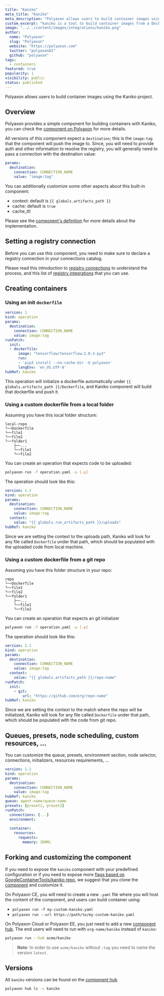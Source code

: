 ```yaml
---
title: "Kaniko"
meta_title: "Kaniko"
meta_description: "Polyaxon allows users to build container images using the Kaniko project."
custom_excerpt: "kaniko is a tool to build container images from a Dockerfile, inside a container or Kubernetes cluster."
image: "../../content/images/integrations/kaniko.png"
author:
  name: "Polyaxon"
  slug: "Polyaxon"
  website: "https://polyaxon.com"
  twitter: "polyaxonAI"
  github: "polyaxon"
tags:
  - containers
featured: true
popularity: 1
visibility: public
status: published
---
```


Polyaxon allows users to build container images using the Kaniko project.

## Overview

Polyaxon provides a simple component for building containers with Kaniko, you can check the [component on Polyaxon](https://cloud.polyaxon.com/ui/polyaxon/hub/kaniko/versions) for more details.

All versions of this component expect a `destination`; this is the `image:tag` that the component will push the image to.
Since, you will need to provide auth and other information to resolve the registry, 
you will generally need to pass a connection with the destination value:

```yaml
params:
  destination:
    connection: CONNECTION_NAME
    value: "image:tag"
```

You can additionally customize some other aspects about this built-in component:
 * context: default is `{{ globals.artifacts_path }}`
 * cache: default is `true`
 * cache_ttl
 
Please see the [component's definition](https://cloud.polyaxon.com/ui/polyaxon/hub/kaniko/versions?version=latest) for more details about the implementation.

## Setting a registry connection

Before you can use this component, you need to make sure to declare a registry connection in your connections catalog.

Please read this introduction to [registry connections](/setup/connections/registry/) to understand the process, and this list of [registry integrations](/integrations/registries/) that you can use.

## Creating containers 

### Using an init `dockerfile`

```yaml
version: 1
kind: operation
params:
  destination:
    connection: CONNECTION_NAME
    value: image:tag
runPatch:
  init:
  - dockerfile:
      image: "tensorflow/tensorflow:2.0.1-py3"
      run:
      - 'pip3 install --no-cache-dir -U polyaxon'
      langEnv: 'en_US.UTF-8'
hubRef: kaniko
```

This operation will initialize a dockerfile automatically under `{{ globals.artifacts_path }}/Dockerfile`, and Kaniko component will build that dockerfile and push it.

### Using a custom dockerfile from a local folder

Assuming you have this local folder structure:

```
local-repo
└──Dockerfile
└──file1
└──file2
└──folder1
    ├──...
    └──file1
    └──file2
```

You can create an operation that expects code to be uploaded:

```bash
polyaxon run -f operation.yaml -u [-p]
```

The operation should look like this:

```yaml
version: 1.1
kind: operation
params:
  destination:
    connection: CONNECTION_NAME
    value: image:tag
  context:
    value: "{{ globals.run_artifacts_path }}/uploads"
hubRef: kaniko
```

Since we are setting the context to the uploads path, Kaniko will look for any file called `Dockerfile` under that path, which should be populated with the uploaded code from local machine.

### Using a custom dockerfile from a git repo

Assuming you have this folder structure in your repo:

```
repo
└──Dockerfile
└──file1
└──file2
└──folder1
    ├──...
    └──file1
    └──file2
```

You can create an operation that expects an git initializer

```bash
polyaxon run -f operation.yaml -u [-p]
```

The operation should look like this:

```yaml
version: 1.1
kind: operation
params:
  destination:
    connection: CONNECTION_NAME
    value: image:tag
  context:
    value: "{{ globals.artifacts_path }}/repo-name"
runPatch:
  init:
    - git:
        url: "https://github.com/org/repo-name"
hubRef: kaniko
```

Since we are setting the context to the match where the repo will be initialized, 
Kaniko will look for any file called `Dockerfile` under that path, which should be populated with the code from git repo.

## Queues, presets, node scheduling, custom resources, ... 

You can customize the queue, presets, environment section, node selector, connections, initializers, resources requirements, ...

```yaml
version: 1.1
kind: operation
params:
  destination:
    connection: CONNECTION_NAME
    value: image:tag
hubRef: kaniko
queue: agent-name/queue-name
presets: [preset1, preset2]
runPatch:
  connections: [...]
  environment:
    ...
  container:
    resources:
      requests:
        memory: 300Mi
``` 

## Forking and customizing the component

If you need to expose the `kaniko` component with your predefined configuration or if you need to expose more [flags based on GoogleContainerTools/kaniko repo](https://github.com/GoogleContainerTools/kaniko),
we suggest that you clone the [component](https://cloud.polyaxon.com/ui/polyaxon/hub/kaniko/versions?version=latest) and customize it.

On Polyaxon CE, you will need to create a new `.yaml` file where you will host the content of the component, and users can build container using:

 * `polyaxon run -f my-custom-kaniko.yaml`
 * `polyaxon run --url https://path/to/my-custom-kaniko.yaml` 

On Polyaxon Cloud or Polyaxon EE, you just need to add a new [component hub](/docs/management/component-hub/).
The end users will need to run with `org-name/kaniko` instead of `kaniko`:

```bash
polyaxon run --hub acme/kaniko
```

> **Note**: In order to use `acme/kaniko` without `:tag` you need to name the version `latest`.

## Versions

All `kaniko` versions can be found on the [component hub](https://cloud.polyaxon.com/ui/polyaxon/hub/kaniko/versions)

```bash
polyaxon hub ls -c kaniko
```
